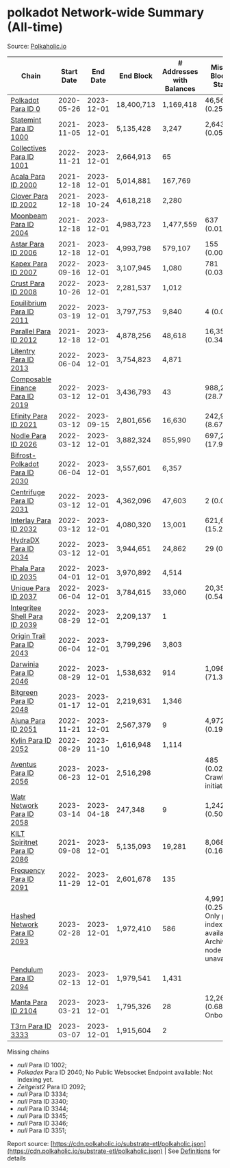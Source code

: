 # polkadot Network-wide Summary (All-time)

Source: [Polkaholic.io](https://polkaholic.io)


| Chain            | Start Date | End Date | End Block | # Addresses with Balances | Missing Blocks / Status |
| ---------------- | ---------- | ---------| --------- | ------------------------- | ----------------------- |
| [Polkadot Para ID 0](/polkadot/0-polkadot) | 2020-05-26 | 2023-12-01 | 18,400,713 |  1,169,418 | 46,567 (0.25%)  |
| [Statemint Para ID 1000](/polkadot/1000-statemint) | 2021-11-05 | 2023-12-01 | 5,135,428 |  3,247 | 2,643 (0.05%)  |
| [Collectives Para ID 1001](/polkadot/1001-collectives) | 2022-11-21 | 2023-12-01 | 2,664,913 |  65 |    |
| [Acala Para ID 2000](/polkadot/2000-acala) | 2021-12-18 | 2023-12-01 | 5,014,881 |  167,769 |    |
| [Clover Para ID 2002](/polkadot/2002-clover) | 2021-12-18 | 2023-10-24 | 4,618,218 |  2,280 |    |
| [Moonbeam Para ID 2004](/polkadot/2004-moonbeam) | 2021-12-18 | 2023-12-01 | 4,983,723 |  1,477,559 | 637 (0.01%)  |
| [Astar Para ID 2006](/polkadot/2006-astar) | 2021-12-18 | 2023-12-01 | 4,993,798 |  579,107 | 155 (0.00%)  |
| [Kapex Para ID 2007](/polkadot/2007-kapex) | 2022-09-16 | 2023-12-01 | 3,107,945 |  1,080 | 781 (0.03%)  |
| [Crust Para ID 2008](/polkadot/2008-crust) | 2022-10-26 | 2023-12-01 | 2,281,537 |  1,012 |    |
| [Equilibrium Para ID 2011](/polkadot/2011-equilibrium) | 2022-03-19 | 2023-12-01 | 3,797,753 |  9,840 | 4 (0.00%)  |
| [Parallel Para ID 2012](/polkadot/2012-parallel) | 2021-12-18 | 2023-12-01 | 4,878,256 |  48,618 | 16,359 (0.34%)  |
| [Litentry Para ID 2013](/polkadot/2013-litentry) | 2022-06-04 | 2023-12-01 | 3,754,823 |  4,871 |    |
| [Composable Finance Para ID 2019](/polkadot/2019-composable) | 2022-03-12 | 2023-12-01 | 3,436,793 |  43 | 988,228 (28.75%)  |
| [Efinity Para ID 2021](/polkadot/2021-efinity) | 2022-03-12 | 2023-09-15 | 2,801,656 |  16,630 | 242,949 (8.67%)  |
| [Nodle Para ID 2026](/polkadot/2026-nodle) | 2022-03-12 | 2023-12-01 | 3,882,324 |  855,990 | 697,249 (17.96%)  |
| [Bifrost-Polkadot Para ID 2030](/polkadot/2030-bifrost-dot) | 2022-06-04 | 2023-12-01 | 3,557,601 |  6,357 |    |
| [Centrifuge Para ID 2031](/polkadot/2031-centrifuge) | 2022-03-12 | 2023-12-01 | 4,362,096 |  47,603 | 2 (0.00%)  |
| [Interlay Para ID 2032](/polkadot/2032-interlay) | 2022-03-12 | 2023-12-01 | 4,080,320 |  13,001 | 621,635 (15.23%)  |
| [HydraDX Para ID 2034](/polkadot/2034-hydradx) | 2022-03-12 | 2023-12-01 | 3,944,651 |  24,862 | 29 (0.00%)  |
| [Phala Para ID 2035](/polkadot/2035-phala) | 2022-04-01 | 2023-12-01 | 3,970,892 |  4,514 |    |
| [Unique Para ID 2037](/polkadot/2037-unique) | 2022-06-04 | 2023-12-01 | 3,784,615 |  33,060 | 20,355 (0.54%)  |
| [Integritee Shell Para ID 2039](/polkadot/2039-integritee-shell) | 2022-08-29 | 2023-12-01 | 2,209,137 |  1 |    |
| [Origin Trail Para ID 2043](/polkadot/2043-origintrail) | 2022-06-04 | 2023-12-01 | 3,799,296 |  3,803 |    |
| [Darwinia Para ID 2046](/polkadot/2046-darwinia) | 2022-08-29 | 2023-12-01 | 1,538,632 |  914 | 1,098,091 (71.37%)  |
| [Bitgreen Para ID 2048](/polkadot/2048-bitgreen) | 2023-01-17 | 2023-12-01 | 2,219,631 |  1,346 |    |
| [Ajuna Para ID 2051](/polkadot/2051-ajuna) | 2022-11-21 | 2023-12-01 | 2,567,379 |  9 | 4,972 (0.19%)  |
| [Kylin Para ID 2052](/polkadot/2052-kylin) | 2022-08-29 | 2023-11-10 | 1,616,948 |  1,114 |    |
| [Aventus Para ID 2056](/polkadot/2056-aventus) | 2023-06-23 | 2023-12-01 | 2,516,298 |   | 485 (0.02%) Crawling initiated |
| [Watr Network Para ID 2058](/polkadot/2058-watr) | 2023-03-14 | 2023-04-18 | 247,348 |  9 | 1,242 (0.50%)  |
| [KILT Spiritnet Para ID 2086](/polkadot/2086-kilt) | 2021-09-08 | 2023-12-01 | 5,135,093 |  19,281 | 8,068 (0.16%)  |
| [Frequency Para ID 2091](/polkadot/2091-frequency) | 2022-11-29 | 2023-12-01 | 2,601,678 |  135 |    |
| [Hashed Network Para ID 2093](/polkadot/2093-hashed) | 2023-02-28 | 2023-12-01 | 1,972,410 |  586 | 4,991 (0.25%) Only partial index available: Archive node unavailable |
| [Pendulum Para ID 2094](/polkadot/2094-pendulum) | 2023-02-13 | 2023-12-01 | 1,979,541 |  1,431 |    |
| [Manta Para ID 2104](/polkadot/2104-manta) | 2023-03-21 | 2023-12-01 | 1,795,326 |  28 | 12,262 (0.68%) Onboarding |
| [T3rn Para ID 3333](/polkadot/3333-t3rn) | 2023-03-07 | 2023-12-01 | 1,915,604 |  2 |    |

Missing chains


* *null* Para ID 1002; 
* *Polkadex* Para ID 2040; No Public Websocket Endpoint available: Not indexing yet.
* *Zeitgeist2* Para ID 2092; 
* *null* Para ID 3334; 
* *null* Para ID 3340; 
* *null* Para ID 3344; 
* *null* Para ID 3345; 
* *null* Para ID 3346; 
* *null* Para ID 3351; 

Report source: [https://cdn.polkaholic.io/substrate-etl/polkaholic.json](https://cdn.polkaholic.io/substrate-etl/polkaholic.json) | See [Definitions](/DEFINITIONS.md) for details
